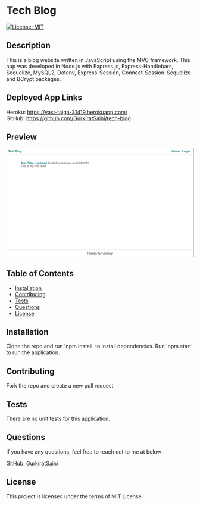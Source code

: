 # Tech Blog
  [![License: MIT](https://img.shields.io/badge/License-MIT-yellow.svg)](https://opensource.org/licenses/MIT)

  ## Description
  This is a blog website written in JavaScript using the MVC framework. This app was developed in Node.js with Express.js, Express-Handlebars, Sequelize, MySQL2, Dotenv, Express-Session, Connect-Session-Sequelize and BCrypt packages.

  ## Deployed App Links
  Heroku: https://vast-taiga-31419.herokuapp.com/ <br />
  GitHub: https://github.com/GurkiratSaini/tech-blog

  ## Preview
  ![Screenshot](./public/images/screenshot.png?raw=true)

  ## Table of Contents
  - [Installation](#installation)
  - [Contributing](#contributing)
  - [Tests](#tests)
  - [Questions](#questions)
  - [License](#license)

  ## Installation
  Clone the repo and run 'npm install' to install dependencies. Run 'npm start' to run the application.

  ## Contributing
  Fork the repo and create a new pull request

  ## Tests
  There are no unit tests for this application.

  ## Questions
  If you have any questions, feel free to reach out to me at below- 

  GitHub: [GurkiratSaini](https://github.com/GurkiratSaini)

  ## License
  This project is licensed under the terms of MIT License
  